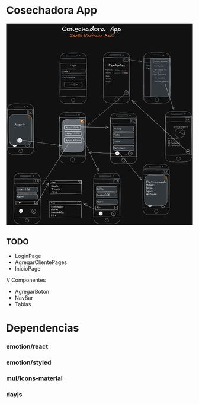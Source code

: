 # Cosechadora App
![Diseño de ui](./SDLC/desing/wiframeUI.png)
## TODO
- LoginPage
- AgregarClientePages
- InicioPage

// Componentes 

- AgregarBoton
- NavBar
- Tablas

# Dependencias 
### emotion/react
### emotion/styled
### mui/icons-material
### dayjs
